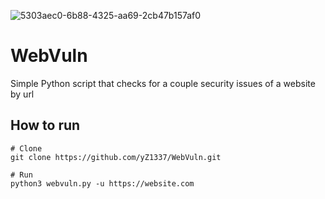 ![5303aec0-6b88-4325-aa69-2cb47b157af0](https://github.com/yZ1337/WebVuln/assets/32521997/7b96ef25-e1e0-4237-bb23-db78626c2409)

# WebVuln
Simple Python script that checks for a couple security issues of a website by url

## How to run
```
# Clone
git clone https://github.com/yZ1337/WebVuln.git

# Run
python3 webvuln.py -u https://website.com
```
